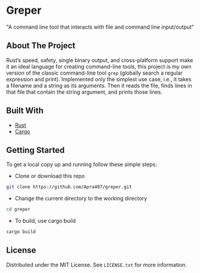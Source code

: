 # Greper

"A command line tool that interacts with file and command line input/output"

## About The Project

Rust’s speed, safety, single binary output, and cross-platform support make it an ideal language for creating command-line tools, this project is my own version of the classic command-line tool `grep` (globally search a regular expression and print). Implemented only the simplest use case, i.e., it takes a filename and a string as its arguments. Then it reads the file, finds lines in that file that contain the string argument, and prints those lines.

## Built With

- [Rust](https://www.rust-lang.org/)
- [Cargo](https://doc.rust-lang.org/cargo/)

## Getting Started

To get a local copy up and running follow these simple steps:

- Clone or download this repo
```sh
git clone https://github.com/Apra487/greper.git
```
- Change the current directory to the working directory
```sh
cd greper
```
- To build, use cargo build
```sh
cargo build
```

## License
Distributed under the MIT License. See `LICENSE.txt` for more information.
